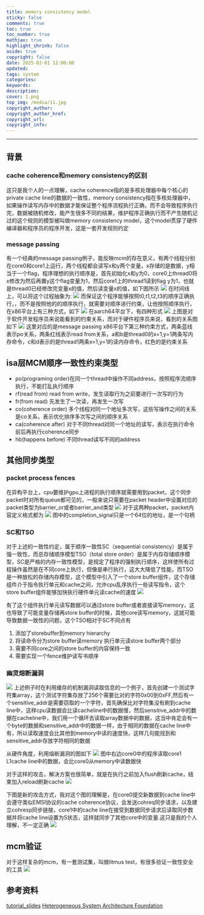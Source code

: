 ```yaml
---
title: memory consistency model
sticky: false
comments: true
toc: true
toc_number: true
mathjax: true
highlight_shrink: false
aside: true
copyright: false
date: 2025-02-01 12:00:00
updated:
tags: system
categories:
keywords:
description:
cover: 1.png
top_img: /media/11.jpg
copyright_author:
copyright_author_href:
copyright_url:
copyright_info:
---
```




---
## 背景

### cache coherence和memory consistency的区别
这只是我个人的一点理解，cache coherence指的是多核处理器中每个核心的private cache line的数据的一致性，memory consistency指在多核处理器中，如果操作读写内存中的数据才能保证整个程序流程执行正确，而不会导致程序执行完，数据被随机修改，能产生很多不同的结果，维护程序正确执行而不产生随机记过的这个规则的模型被叫做memory consistency 
model，这个model贯穿了硬件编译器和程序员的程序开发，这是一套开发规则约定


### message passing
有一个经典的message passing例子，能反映mcm的存在意义，有两个线程分别在core0和core1上运行，两个线程都会读写x和y两个变量，x存储的是数据，y相当于一个flag，程序理想的执行顺序是，首先初始化x和y为0，core0上thread0将x修改为然后再置y这个flag变量为1，然后core1上的thread1读到flag y为1，也就是thread0已经修改完变量x的值，然后读变量x的值，如下图所示
![](1.png)
在时间线上，可以将这个过程抽象为:
![](2.svg)
而保证这个程序能够按照t0,t1,t2,t3的顺序正确执行，，而不是按照他的的顺序执行，就需要对顺序进行约束，让他按照顺序执行，在x86平台上有三种方式，如下
![](3.png)
在aarch64平台下，有四种形式
![](4.png)
上图是对于软件开发程序员来说能看到的约束关系，而对于硬件程序员来说，看到的关系图如下
![](5.png)
这里对应的是message passing x86平台下第三种约束方式，两条蓝线表示po关系，两条红线表示read from关系，a和b是thread0的x=1,y=1两条写内存命令，c和d表示的是thread1两条x=1,y=1的读内存命令，红色的是约束关系


## isa层MCM顺序一致性约束类型
- po(programing order)在同一个thread中操作不同address，按照程序流顺序执行，不能打乱执行顺序
- rf(read from) read from write，发生读取行为之前要进行一次写的行为
- fr(from read) 先发生了一次读，再发生一次写
- co(coherence order) 多个线程对同一个地址多次写，这些写操作之间的关系是co关系，表示优化排序多次写之间的顺序关系
- ca(coherence after) 对于不同thread对同一个地址的读写，表示在执行命令前后再执行coherence同步
- hb(happens before) 不同thread读写不同的address

## 其他同步类型
### packet process fences
在异构平台上，cpu要维护gpu上进程的执行顺序就需要用到packet，这个同步packet时对所有queue都可见的，一般来说只需要在packet header中设置对应的packet类型为barrier_or或者barrier_and类型
![](6.png)
对于这两种packet，packet内容定义格式都为
![](7.png)
图中的completion_signal只是一个64位的地址，是一个句柄

### SC和TSO
对于上述的一致性约定，属于顺序一致性SC（sequential consistency）是属于强一致性，而总存储顺序模型TSO（total store order）是属于内存存储顺序模型，SC是严格的内存一致性模型，是规定了程序的强制执行顺序，这样使所有过程操作虽然是在不同core上执行，但像是串行执行，这大大降低了性能，而TSO是一种放松的存储内存模型，这个模型中引入了一个store buffer组件，这个存储组件介于指令执行单元和cache之间，允许cpu乱序执行一些读写指令，这个store buffer组件能够加快执行硬件单元读cache的速度
![](8.png)

有了这个组件执行单元读写数据可以通过store buffer或者直接读写memory，这也导致了可能变量存储再store buffer的时候，其他core读写memory，这就可能导致数据一致性的问题，这个TSO相对于SC不同点有
1. 添加了storebuffer到memory hierarchy
2. 将读命令分为store buffer读memory 执行单元读store buffer两个部分
3. 需要不同core之间的store buffer的内容保持一致
4. 需要实现一个fence维护读写书顺序

### 幽灵熔断漏洞
![](9.png)
上述例子时在利用缓存的机制漏洞读取信息的一个例子，首先创建一个测试字符集array，这个测试字符集存放了256个需要比对的字符0x00到0xFF,然后有一个sensitive_addr是需要窃取的一个字符，首先确保比对字符集没有刷到cache line中，这样cpu读数据会比读cacheline中的数据慢，然后sensitive_addr中的数据在cacheline中，我们用一个循环去读取array数据中的数据，这当中肯定会有一个byte的数据和sensitive_addr中的数据一样，由于相同的数据在cache line中有，所以读取速度会比其他到memory中读的速度快，这样几句能找到和sensitive_addr存放字符相同的数据

从硬件角度，利用熔断漏洞的图如下
![](10.png)
图中右边core0中的程序读取core1 L1cache line中的数据，会比core0从memory中读数据快

对于这样的攻击，解决方案也很简单，就是在执行之前加入flush刷新cache，结束加入reload刷新cache
![](11.png)

下图是新的攻击方式，我对这个图的理解是，在core0提交新数据到cache line中会遵守类似EMSI协议的cache coherence协议，会发送cohreq同步请求，以及建立cohresp同步链接，core1中的cache line在接受到数据同步请求后读取同步数据并将cache line设置为S状态，这样就同步了其他core中的变量.这只是我的个人理解，不一定正确
![](12.png)
## mcm验证
对于这样复杂的mcm，有一套测试集，叫做litmus test，有很多验证一致性安全的工具
![](13.png)



## 参考资料
[tutorial_slides](https://check.cs.princeton.edu/tutorial_slides/)
[Heterogeneous System Architecture Foundation](https://hsafoundation.com/standards/)
